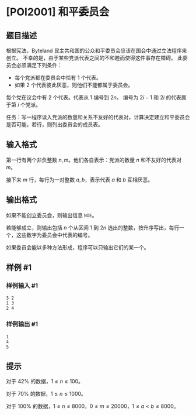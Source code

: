 # [POI2001] 和平委员会

## 题目描述

根据宪法，Byteland 民主共和国的公众和平委员会应该在国会中通过立法程序来创立。 不幸的是，由于某些党派代表之间的不和睦而使得这件事存在障碍。 此委员会必须满足下列条件：

- 每个党派都在委员会中恰有 $1$ 个代表。
- 如果 $2$ 个代表彼此厌恶，则他们不能都属于委员会。

每个党在议会中有 $2$ 个代表。代表从 $1$ 编号到 $2n$。 编号为 $2i-1$ 和   $2i$ 的代表属于第 $i$ 个党派。 

任务：写一程序读入党派的数量和关系不友好的代表对，计算决定建立和平委员会是否可能，若行，则列出委员会的成员表。

## 输入格式

第一行有两个非负整数 $n,m$。他们各自表示：党派的数量 $n$ 和不友好的代表对 $m$。

接下来 $m$ 行，每行为一对整数 $a,b$，表示代表 $a$ 和 $b$ 互相厌恶。

## 输出格式

如果不能创立委员会，则输出信息 `NIE`。

若能够成立，则输出包括 $n$ 个从区间 $1$ 到 $2n$ 选出的整数，按升序写出，每行一个，这些数字为委员会中代表的编号。

如果委员会能以多种方法形成，程序可以只输出它们的某一个。

## 样例 #1

### 样例输入 #1

```
3 2
1 3
2 4
```

### 样例输出 #1

```
1
4
5
```

## 提示

对于 $42\%$ 的数据，$1 \leq n \leq 100$。

对于 $70\%$ 的数据，$1 \leq n \leq 1000$。

对于 $100\%$ 的数据，$1 \leq n \leq 8000$，$0 \leq m \leq 20000$，$1 \leq a < b \leq 8000$。